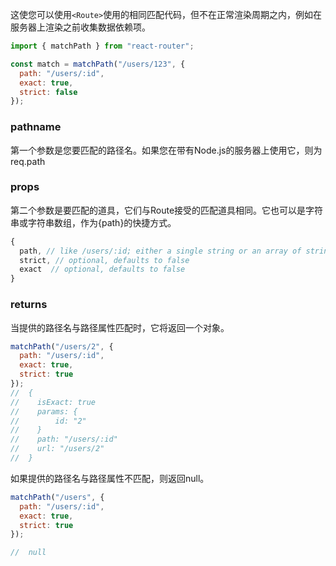 这使您可以使用`<Route>`使用的相同匹配代码，但不在正常渲染周期之内，例如在服务器上渲染之前收集数据依赖项。
```jsx harmony
import { matchPath } from "react-router";

const match = matchPath("/users/123", {
  path: "/users/:id",
  exact: true,
  strict: false
});
```
### pathname
第一个参数是您要匹配的路径名。如果您在带有Node.js的服务器上使用它，则为req.path

### props
第二个参数是要匹配的道具，它们与Route接受的匹配道具相同。它也可以是字符串或字符串数​​组，作为{path}的快捷方式。
```jsx harmony
{
  path, // like /users/:id; either a single string or an array of strings
  strict, // optional, defaults to false
  exact  // optional, defaults to false
}
```

### returns
当提供的路径名与路径属性匹配时，它将返回一个对象。
```jsx harmony
matchPath("/users/2", {
  path: "/users/:id",
  exact: true,
  strict: true
});
//  {
//    isExact: true
//    params: {
//        id: "2"
//    }
//    path: "/users/:id"
//    url: "/users/2"
//  }
```
如果提供的路径名与路径属性不匹配，则返回null。
```jsx harmony
matchPath("/users", {
  path: "/users/:id",
  exact: true,
  strict: true
});

//  null
```

